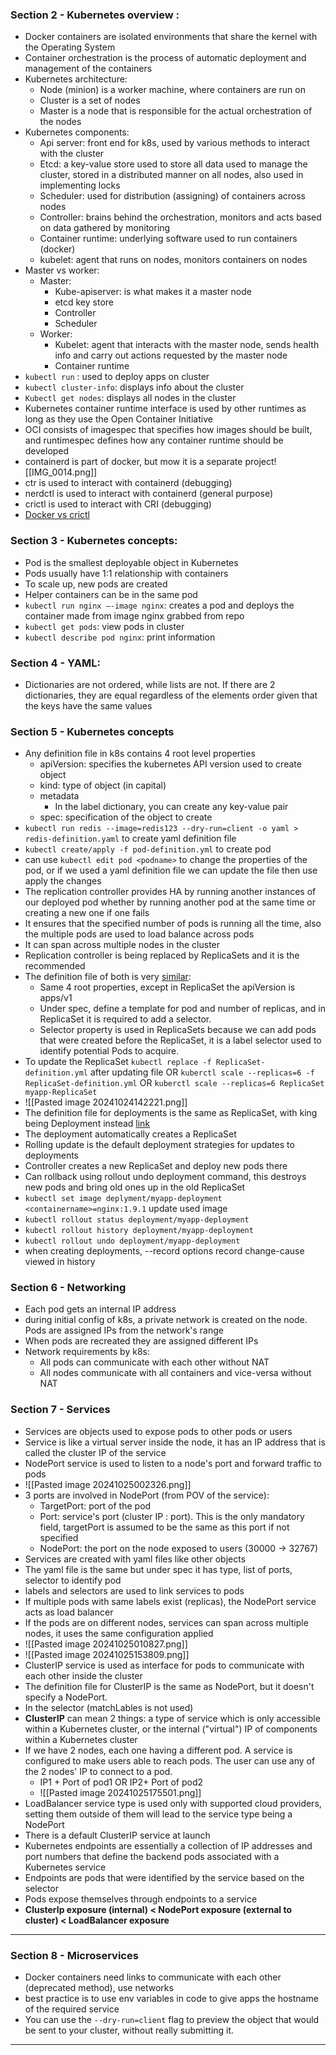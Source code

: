 ### Section 2 - Kubernetes overview :

- Docker containers are isolated environments that share the kernel with the Operating System
- Container orchestration is the process of automatic deployment and management of the containers
- Kubernetes architecture:
	- Node (minion) is a worker machine, where containers are run on
	- Cluster is a set of nodes
	- Master is a node that is responsible for the actual orchestration of the nodes
- Kubernetes components:
	- Api server: front end for k8s, used by various methods to interact with the cluster
	- Etcd: a key-value store used to store all data used to manage the cluster, stored in a distributed manner on all nodes, also used in implementing locks
	- Scheduler: used for distribution (assigning) of containers across nodes
	- Controller: brains behind the orchestration, monitors and acts based on data gathered by monitoring
	- Container runtime: underlying software used to run containers (docker)
	- kubelet: agent that runs on nodes, monitors containers on nodes
- Master vs worker:
	- Master:
		- Kube-apiserver: is what makes it a master node
		- etcd key store
		- Controller
		- Scheduler 
	- Worker:
		- Kubelet: agent that interacts with the master node, sends health info and carry out actions requested by the master node
		- Container runtime
- `kubectl run` : used to deploy apps on cluster
- `kubectl cluster-info`: displays info about the cluster
- `Kubectl get nodes`: displays all nodes in the cluster
- Kubernetes container runtime interface is used by other runtimes as long as they use the Open Container Initiative
- OCI consists of imagespec that specifies how images should be built, and runtimespec defines how any container runtime should be developed
- containerd is part of docker, but mow it is a separate project![[IMG_0014.png]]
- ctr is used to interact with containerd (debugging)
- nerdctl is used to interact with containerd (general purpose)
- crictl is used to interact with CRI (debugging)
-  [Docker vs crictl](https://kubernetes.io/docs/reference/tools/map-crictl-dockercli/)

### Section 3 - Kubernetes concepts:

- Pod is the smallest deployable object in Kubernetes
- Pods usually have 1:1 relationship with containers
- To scale up, new pods are created
- Helper containers can be in the same pod
- `kubectl run nginx —-image nginx`: creates a pod and deploys the container made from image nginx grabbed from repo
- `kubectl get pods`: view pods in cluster
- `kubectl describe pod nginx`: print information 

### Section 4 - YAML:

- Dictionaries are not ordered, while lists are not. If there are 2 dictionaries, they are equal regardless of the elements order given that the keys have the same values

### Section 5 - Kubernetes concepts

- Any definition file in k8s contains 4 root level properties
	- apiVersion: specifies the kubernetes API version used to create object
	- kind: type of object (in capital)
	- metadata
		- In the label dictionary, you can create any key-value pair
	- spec: specification of the object to create
- `kubectl run redis --image=redis123 --dry-run=client -o yaml > redis-definition.yaml` to create yaml definition file
- `kubectl create/apply -f pod-definition.yml` to create pod
- can use `kubectl edit pod <podname>` to change the properties of the pod, or if we used a yaml definition file we can update the file then use apply the changes
-  The replication controller provides HA by running another instances of our deployed pod whether by running another pod at the same time or creating a new one if one fails
- It ensures that the specified number of pods is running all the time, also the multiple pods are used to load balance across pods
- It can span across multiple nodes in the cluster
- Replication controller is being replaced by ReplicaSets and it is the recommended
- The definition file of both is very [similar](https://kubernetes.io/docs/concepts/workloads/controllers/replicationcontroller/):
	- Same 4 root properties, except in ReplicaSet the apiVersion is apps/v1
	- Under spec, define a template for pod and number of replicas, and in ReplicaSet it is required to add a selector.
	- Selector property is used in ReplicaSets because we can add pods that were created before the ReplicaSet, it is a label selector used to identify potential Pods to acquire.
-  To update the ReplicaSet `kubectl replace -f ReplicaSet-definition.yml` after updating file OR `kuberctl scale --replicas=6 -f ReplicaSet-definition.yml` OR `kuberctl scale --replicas=6 ReplicaSet myapp-ReplicaSet`
-  ![[Pasted image 20241024142221.png]]
- The definition file for deployments is the same as ReplicaSet, with king being Deployment instead [link](https://kubernetes.io/docs/concepts/workloads/controllers/deployment/)
- The deployment automatically creates a ReplicaSet
- Rolling update is the default deployment strategies for updates to deployments
- Controller creates a new ReplicaSet and deploy new pods there
- Can rollback using rollout undo deployment command, this destroys new pods and bring old ones up in the old ReplicaSet
- `kubectl set image deplyment/myapp-deployment <containername>=nginx:1.9.1` update used image
- `kubectl rollout status deployment/myapp-deployment`
- `kubectl rollout history deployment/myapp-deployment`
- `kubectl rollout undo deployment/myapp-deployment`
- when creating deployments, --record options record change-cause viewed in history

### Section 6 - Networking

- Each pod gets an internal IP address
- during initial config of k8s, a private network is created on the node. Pods are assigned IPs from the network's range
- When pods are recreated they are assigned different IPs
- Network requirements by k8s:
	- All pods can communicate with each other without NAT
	- All nodes communicate with all containers and vice-versa without NAT

### Section 7 - Services

- Services are objects used to expose pods to other pods or users
- Service is like a virtual server inside the node, it has an IP address that is called the cluster IP of the service
- NodePort service is used to listen to a node's port and forward traffic to pods
- ![[Pasted image 20241025002326.png]]
- 3 ports are involved in NodePort (from POV of the service):
	- TargetPort: port of the pod
	- Port: service's port (cluster IP : port). This is the only mandatory field, targetPort is assumed to be the same as this port if not specified
	- NodePort: the port on the node exposed to users (30000 -> 32767)
- Services are created with yaml files like other objects
- The yaml file is the same but under spec it has type, list of ports, selector to identify pod
- labels and selectors are used to link services to pods
- If multiple pods with same labels exist (replicas), the NodePort service acts as load balancer
- If the pods are on different nodes, services can span across multiple nodes, it uses the same configuration applied
- ![[Pasted image 20241025010827.png]]
- ![[Pasted image 20241025153809.png]]
- ClusterIP  service is used as interface for pods to communicate with each other inside the cluster
- The definition file for ClusterIP is the same as NodePort, but it doesn't specify a NodePort.
- In the selector (matchLables is not used)
- **ClusterIP** can mean 2 things: a type of service which is only accessible within a Kubernetes cluster, or the internal ("virtual") IP of components within a Kubernetes cluster
- If we have 2 nodes, each one having a different pod. A service is configured to make users able to reach pods. The user can use any of the 2 nodes' IP to connect to a pod. 
	- IP1 + Port of pod1 OR IP2+ Port of pod2
	- ![[Pasted image 20241025175501.png]]
- LoadBalancer service type is used only with supported cloud providers, setting them outside of them will lead to the service type being a NodePort
- There is a default ClusterIP service at launch
- Kubernetes endpoints are essentially a collection of IP addresses and port numbers that define the backend pods associated with a Kubernetes service
- Endpoints are pods that were identified by the service based on the selector
- Pods expose themselves through endpoints to a service
-  **ClusterIp exposure (internal) < NodePort exposure (external to cluster) < LoadBalancer exposure**
---

### Section 8 - Microservices

- Docker containers need links to communicate with each other (deprecated method), use networks
- best practice is to use env variables in code to give apps the hostname of the required service
- You can use the `--dry-run=client` flag to preview the object that would be sent to your cluster, without really submitting it.
---
